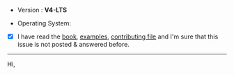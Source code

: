 - Version : **V4-LTS**

- Operating System:

- [x] I have read the [book](https://docs-v4.iris-go.com), [examples](https://github.com/iris-contrib/examples), [contributing file](https://github.com/kataras/iris/blob/master/.github/CONTRIBUTING.md) and I'm sure that this issue is not posted & answered before.

--------------

Hi,
